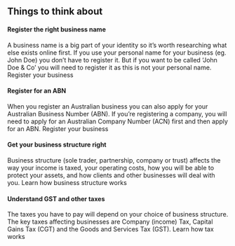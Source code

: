 
## Things to think about


#### Register the right business name
A business name is a big part of your identity so it’s worth researching what else exists online first. If you use your personal name for your business (eg. John Doe) you don’t have to register it. But if you want to be called ‘John Doe & Co’ you will need to register it as this is not your personal name. Register your business

#### Register for an ABN
When you register an Australian business you can also apply for your Australian Business Number (ABN). If you’re registering a company, you will need to apply for an Australian Company Number (ACN) first and then apply for an ABN. Register your business

#### Get your business structure right
Business structure (sole trader, partnership, company or trust) affects the way your income is taxed, your operating costs, how you will be able to protect your assets, and how clients and other businesses will deal with you. Learn how business structure works

#### Understand GST and other taxes
The taxes you have to pay will depend on your choice of business structure. The key taxes affecting businesses are Company (income) Tax, Capital Gains Tax (CGT) and the Goods and Services Tax (GST). Learn how tax works
